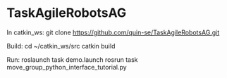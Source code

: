 # TaskAgileRobotsAG
In catkin_ws:
git clone https://github.com/quin-se/TaskAgileRobotsAG.git

Build:
cd ~/catkin_ws/src
catkin build

Run:
roslaunch task demo.launch
rosrun task move_group_python_interface_tutorial.py
